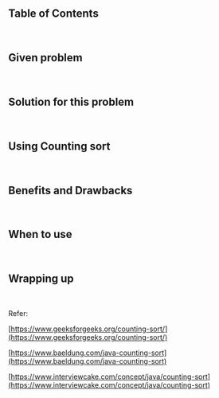 






<br>

## Table of Contents






<br>

## Given problem






<br>

## Solution for this problem






<br>

## Using Counting sort






<br>

## Benefits and Drawbacks






<br>

## When to use






<br>

## Wrapping up






<br>

Refer:

[https://www.geeksforgeeks.org/counting-sort/](https://www.geeksforgeeks.org/counting-sort/)

[https://www.baeldung.com/java-counting-sort](https://www.baeldung.com/java-counting-sort)

[https://www.interviewcake.com/concept/java/counting-sort](https://www.interviewcake.com/concept/java/counting-sort)